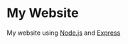 # My Website

My website using [Node.js](https://nodejs.org/en/) and [Express](http://expressjs.com/)
